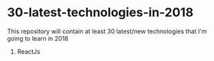 # 30-latest-technologies-in-2018
This repository will contain at least 30 latest/new technologies that I'm going to learn in 2018 

1. ReactJs
